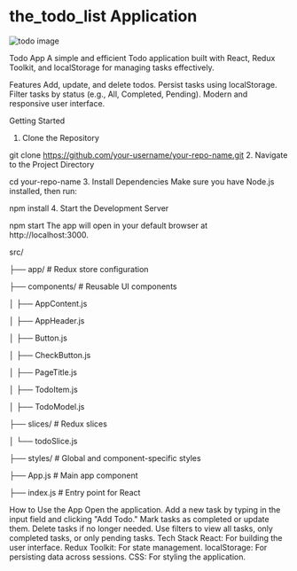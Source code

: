 # the_todo_list Application 
![todo image](https://github.com/user-attachments/assets/20397563-1dc5-4b28-97ce-a764ed8e6939)


Todo App
A simple and efficient Todo application built with React, Redux Toolkit, and localStorage for managing tasks effectively.

Features
Add, update, and delete todos.
Persist tasks using localStorage.
Filter tasks by status (e.g., All, Completed, Pending).
Modern and responsive user interface.


Getting Started
1. Clone the Repository

git clone https://github.com/your-username/your-repo-name.git
2. Navigate to the Project Directory

cd your-repo-name
3. Install Dependencies
    Make sure you have Node.js installed, then run:

npm install
4. Start the Development Server

npm start
The app will open in your default browser at http://localhost:3000.



src/

├── app/                # Redux store configuration

├── components/         # Reusable UI components

│   ├── AppContent.js

│   ├── AppHeader.js

│   ├── Button.js

│   ├── CheckButton.js

│   ├── PageTitle.js

│   ├── TodoItem.js

│   ├── TodoModel.js

├── slices/             # Redux slices

│   └── todoSlice.js

├── styles/             # Global and component-specific styles

├── App.js              # Main app component

├── index.js            # Entry point for React




How to Use the App
Open the application.
Add a new task by typing in the input field and clicking "Add Todo."
Mark tasks as completed or update them.
Delete tasks if no longer needed.
Use filters to view all tasks, only completed tasks, or only pending tasks.
Tech Stack
React: For building the user interface.
Redux Toolkit: For state management.
localStorage: For persisting data across sessions.
CSS: For styling the application.

